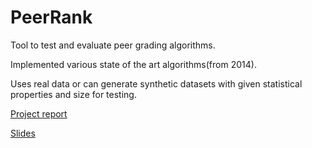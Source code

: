 # PeerRank
Tool to test and evaluate peer grading algorithms. 

Implemented various state of the art algorithms(from 2014).

Uses real data or can generate synthetic datasets with given statistical properties and size for testing.

[Project report](https://github.com/Mertcikla/peerrank/tree/main/Docs/gradproject_first_term_report.pdf)

[Slides](https://github.com/Mertcikla/peerrank/tree/main/Docs/Presentation_Final.pdf)
